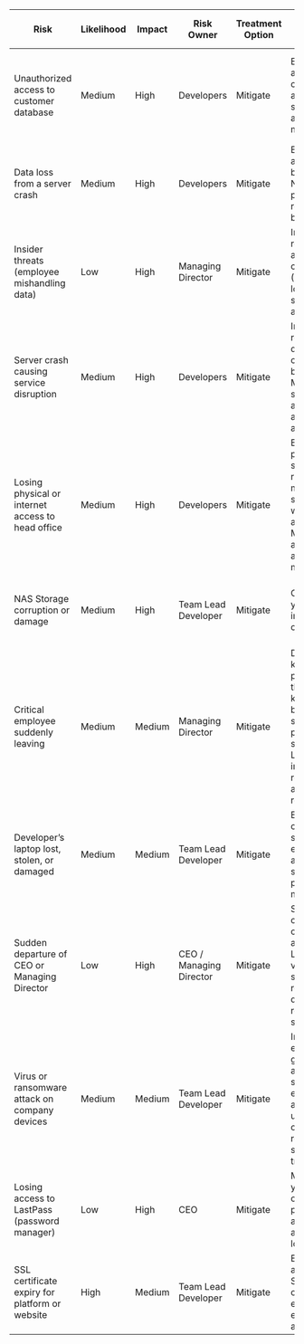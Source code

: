 | Risk | Likelihood | Impact | Risk Owner | Treatment Option | Mitigation Actions | Annex A Reference | Risk Acceptance Criteria | Initial Risk | Control Effectiveness | Residual Risk | Risk Accepted | Management Approval |
|---|---|---|---|---|---|---|---|---|---|---|---|---|
| Unauthorized access to customer database | Medium | High | Developers | Mitigate | Enforce strict access controls using a firewall and strong authentication mechanisms. | A.8.1, A.8.2, A.8.3 | Acceptable if strong passwords are enforced and the firewall is active. | 🟡 6 | 4 | 🟢 2 | No | Pending |
| Data loss from a server crash | Medium | High | Developers | Mitigate | Ensure automatic backups to NAS and perform regular backup tests. | A.8.12 | Acceptable if offsite backups are tested annually. | 🟡 6 | 5 | 🟢 1 | Yes | Approved |
| Insider threats (employee mishandling data) | Low | High | Managing Director | Mitigate | Implement role-based access control (RBAC) and log all sensitive actions. | A.8.2, A.5.18, A.8.15 | Acceptable if RBAC is enforced & reviewed annually. | 🟡 4 | 3 | 🟢 1 | No | Pending |
| Server crash causing service disruption | Medium | High | Developers | Mitigate | Implement regular database and code backups. Monitor server health and set automated alerts. | A.8.12, A.8.16 | Acceptable if regular backups are performed and automatic alerts are configured. | 🟡 6 | 4 | 🟢 2 | No | Pending |
| Losing physical or internet access to head office | Medium | High | Developers | Mitigate | Ensure production server firewall rules can be modified securely without VPN access. Maintain alternative access methods. | A.8.20, A.7.4 | Acceptable if alternative means of accessing production servers exist. | 🟡 6 | 3 | 🟡 3 | No | Pending |
| NAS Storage corruption or damage | Medium | High | Team Lead Developer | Mitigate | Conduct a yearly backup integrity check. | A.8.12 | Acceptable if yearly backups pass integrity checks. | 🟡 6 | 4 | 🟢 2 | Yes | Approved |
| Critical employee suddenly leaving | Medium | Medium | Managing Director | Mitigate | Document all key processes in the internal knowledge base, ensure secure password storage in LastPass, and implement role-based access restrictions. | A.6.1 | Acceptable if a knowledge base is maintained and access controls are enforced. | 🟡 4 | 3 | 🟢 1 | No | Pending |
| Developer’s laptop lost, stolen, or damaged | Medium | Medium | Team Lead Developer | Mitigate | Enforce cloud-based storage with encryption and use secure password managers. | A.5.10, A.8.10 | Acceptable if all critical data is securely stored in the cloud. | 🟡 4 | 4 | 🟢 0 | Yes | Approved |
| Sudden departure of CEO or Managing Director | Low | High | CEO / Managing Director | Mitigate | Store all critical credentials in a shared LastPass vault. Define succession roles and document recovery steps. | A.6.1, A.8.3 | Acceptable if full access continuity is documented and roles are reassigned within 1 day. | 🟡 4 | 3 | 🟢 1 | No | Pending |
| Virus or ransomware attack on company devices | Medium | Medium | Team Lead Developer | Mitigate | Install enterprise-grade antivirus software, enable automatic updates, and conduct regular security training. | A.8.7, A.6.3 | Acceptable if endpoint protection is always enabled and updated. | 🟡 4 | 3 | 🟢 1 | No | Pending |
| Losing access to LastPass (password manager) | Low | High | CEO | Mitigate | Maintain a bi-yearly backup of critical passwords in an encrypted and secure location. | A.8.1, A.8.12 | Acceptable if backup plan is tested annually. | 🟡 4 | 4 | 🟢 0 | Yes | Approved |
| SSL certificate expiry for platform or website | High | Medium | Team Lead Developer | Mitigate | Enable automatic SSL renewal or set up early expiration alerts. | A.8.24, A.8.23 | Acceptable if automatic renewal is active or renewal reminders are in place. | 🟡 6 | 5 | 🟢 1 | Yes | Approved |
